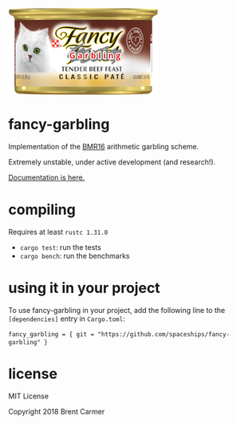 ![fancy garbling logo](logo.png)

# fancy-garbling
Implementation of the [BMR16](https://eprint.iacr.org/2016/969) arithmetic garbling scheme.

Extremely unstable, under active development (and research!).

[Documentation is here.](https://spaceships.github.io/fancy-garbling/fancy_garbling/index.html)

# compiling
Requires at least `rustc 1.31.0` 

* `cargo test`: run the tests
* `cargo bench`: run the benchmarks

# using it in your project
To use fancy-garbling in your project, add the following line to the `[dependencies]` entry in `Cargo.toml`:

```
fancy_garbling = { git = "https://github.com/spaceships/fancy-garbling" }
```

# license

MIT License

Copyright 2018 Brent Carmer
